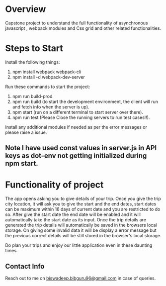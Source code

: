 # Overview 

Capstone project to understand the full functionality of asynchronous javascript , webpack modules and Css grid and other related functionalities.

# Steps to Start

Install the following things:
1. npm install webpack webpack-cli
2. npm install -d webpack-dev-server

Run these commands to start the project:

1. npm run build-prod
2. npm run build (to start the development environment, the client will run and fetch info when the server is up).
3. npm start (run on a different terminal to start server over there).
4. npm run test (Please Close the running servers to run test cases!!).

Install any additional modules if needed as per the error messages or please raise a issue.

## Note I have used const values in server.js in API keys as dot-env not getting initialized during npm start.

# Functionality of project

The app opens asking you to give details of your trip. Once you give the trip city location, it will ask you to give the start and the end dates, start dates can be maximum within 16 days of current date and you are restricted to do so. After give the start date the end date will be enabled and it will automatically take the start date as its input.
Once the trip details are generated the trip details will automatically be saved in the browsers local storage. 
On giving some invalid data it will be display a error message but the previous correct details will be still stored in the browser's local storage.

Do plan your trips and enjoy our little application even in these daunting times.

## Contact Info

Reach out to me on biswadeep.bibguru96@gmail.com in case of queries.